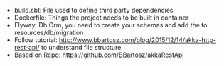 * build.sbt: File used to define third party dependencies
* Dockerfile: Things the project needs to be built in container
* Flyway: Db Orm, you need to create your schemas and add the to resources/db/migration
* Follow tutorial: http://www.bbartosz.com/blog/2015/12/14/akka-http-rest-api/ to understand file structure
* Based on Repo: https://github.com/BBartosz/akkaRestApi
   